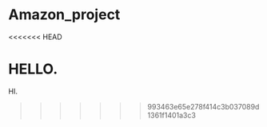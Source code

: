 # Amazon_project
<<<<<<< HEAD

HELLO.
=======
 HI.
>>>>>>> 993463e65e278f414c3b037089d1361f1401a3c3
